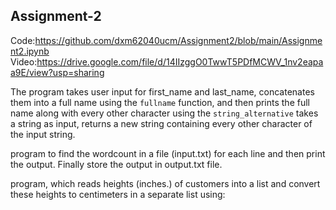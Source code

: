 ## Assignment-2

Code:https://github.com/dxm62040ucm/Assignment2/blob/main/Assignment2.ipynb
Video:https://drive.google.com/file/d/14IIzggO0TwwT5PDfMCWV_1nv2eapaa9E/view?usp=sharing


The program takes user input for first_name and last_name, concatenates them into a full name using the `fullname` function, and then prints the full name along with every other character using the `string_alternative` takes a string as input, returns a new string containing every other character of the input string.

program to find the wordcount in a file (input.txt) for each line and then print the output. Finally store the output in output.txt file.

program, which reads heights (inches.) of customers into a list and convert these heights to centimeters in a separate list using:
